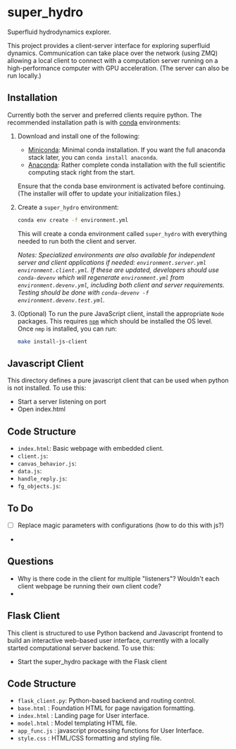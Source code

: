 super_hydro
===========

Superfluid hydrodynamics explorer.

This project provides a client-server interface for exploring
superfluid dynamics.  Communication can take place over the network
(using ZMQ) allowing a local client to connect with a computation
server running on a high-performance computer with GPU acceleration.
(The server can also be run locally.)

Installation
------------
Currently both the server and preferred clients require python. The
recommended installation path is with
[conda](https://conda.io/en/latest/) environments:

1. Download and install one of the following:
   * [Miniconda](https://conda.io/en/latest/miniconda.html): Minimal
     conda installation.  If you want the full anaconda stack later,
     you can `conda install anaconda`.
   * [Anaconda](https://www.anaconda.com/distribution/): Rather
     complete conda installation with the full scientific computing
     stack right from the start.

   Ensure that the conda base environment is activated before
   continuing.  (The installer will offer to update your
   initialization files.)
2. Create a `super_hydro` environment:

   ```bash
   conda env create -f environment.yml
   ```

   This will create a conda environment called `super_hydro` with
   everything needed to run both the client and server.

   *Notes: Specialized environments are also available for independent
   server and client applications if needed: `environment.server.yml`
   `environment.client.yml`.  If these are updated, developers should
   use `conda-devenv` which will regenerate `environment.yml` from
   `environment.devenv.yml`, including both client and server
   requirements.  Testing should be done with `conda-devenv -f
   environment.devenv.test.yml`.*
3. (Optional) To run the pure JavaScript client, install the
   appropriate `Node` packages.  This requires
   [`npm`](https://www.npmjs.com) which should be installed the OS
   level.  Once `nmp` is installed, you can run:

   ```bash
   make install-js-client
   ```



Javascript Client
-----------------
This directory defines a pure javascript client that can be used when
python is not installed.  To use this:

* Start a server listening on port
* Open index.html


Code Structure
--------------
* `index.html`: Basic webpage with embedded client.
* `client.js`:
* `canvas_behavior.js`:
* `data.js`:
* `handle_reply.js`:
* `fg_objects.js`:


To Do
-----
* [ ] Replace magic parameters with configurations (how to do this with
  js?)
*

Questions
---------
* Why is there code in the client for multiple "listeners"?  Wouldn't
  each client webpage be running their own client code?
*


Flask Client
------------
This client is structured to use Python backend and Javascript frontend to
build an interactive web-based user interface, currently with a locally started
computational server backend. To use this:

* Start the super_hydro package with the Flask client

Code Structure
--------------
* `flask_client.py`: Python-based backend and routing control.
* `base.html`      : Foundation HTML for page navigation formatting.
* `index.html`     : Landing page for User interface.
* `model.html`     : Model templating HTML file.
* `app_func.js`    : javascript processing functions for User Interface.
* `style.css`      : HTML/CSS formatting and styling file.
